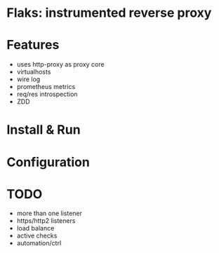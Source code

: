 # Flaks: instrumented reverse proxy

# Features
* uses http-proxy as proxy core
* virtualhosts
* wire log
* prometheus metrics
* req/res introspection
* ZDD

# Install & Run

# Configuration

# TODO
* more than one listener
* https/http2 listeners
* load balance
* active checks
* automation/ctrl
